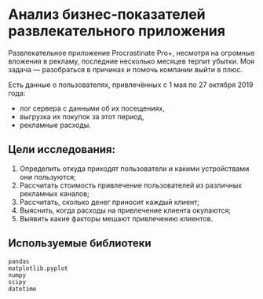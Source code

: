 # Анализ бизнес-показателей развлекательного приложения

Развлекательное приложение Procrastinate Pro+, несмотря на огромные вложения в рекламу, последние несколько месяцев терпит убытки. Моя задача — разобраться в причинах и помочь компании выйти в плюс.

Есть данные о пользователях, привлечённых с 1 мая по 27 октября 2019 года:
* лог сервера с данными об их посещениях,
* выгрузка их покупок за этот период,
* рекламные расходы.

## Цели исследования:

1. Определить откуда приходят пользователи и какими устройствами они пользуются;
2. Рассчитать стоимость привлечение пользователей из различных рекламных каналов;
3. Рассчитать, сколько денег приносит каждый клиент;
4. Выяснить, когда расходы на привлечение клиента окупаются;
5. Выявить какие факторы мешают привлечению клиентов.

## Используемые библиотеки

    pandas
    matplotlib.pyplot
    numpy
    scipy
    datetime
